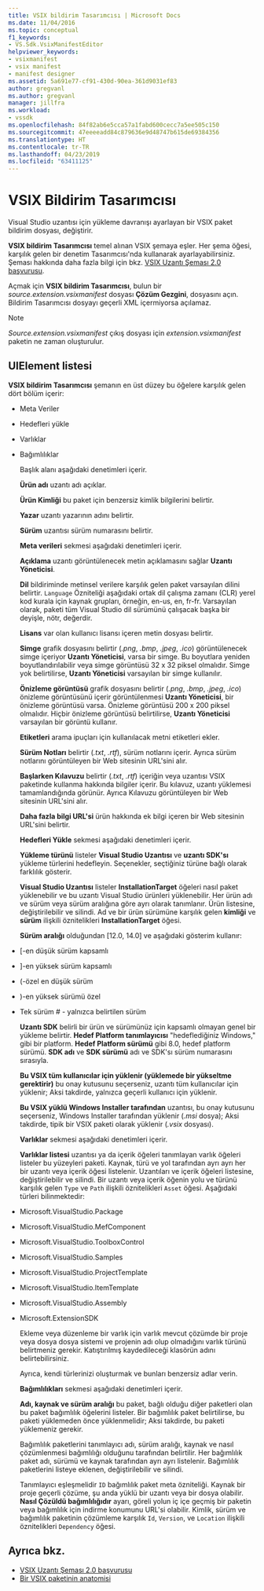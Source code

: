 ```yaml
---
title: VSIX bildirim Tasarımcısı | Microsoft Docs
ms.date: 11/04/2016
ms.topic: conceptual
f1_keywords:
- VS.Sdk.VsixManifestEditor
helpviewer_keywords:
- vsixmanifest
- vsix manifest
- manifest designer
ms.assetid: 5a691e77-cf91-430d-90ea-361d9031ef83
author: gregvanl
ms.author: gregvanl
manager: jillfra
ms.workload:
- vssdk
ms.openlocfilehash: 84f82ab6e5cca57a1fabd600cecc7a5ee505c150
ms.sourcegitcommit: 47eeeeadd84c879636e9d48747b615de69384356
ms.translationtype: HT
ms.contentlocale: tr-TR
ms.lasthandoff: 04/23/2019
ms.locfileid: "63411125"
---
```

# <a name="vsix-manifest-designer"></a>VSIX Bildirim Tasarımcısı
Visual Studio uzantısı için yükleme davranışı ayarlayan bir VSIX paket bildirim dosyası, değiştirir.

 **VSIX bildirim Tasarımcısı** temel alınan VSIX şemaya eşler. Her şema öğesi, karşılık gelen bir denetim Tasarımcısı'nda kullanarak ayarlayabilirsiniz. Şeması hakkında daha fazla bilgi için bkz. [VSIX Uzantı Şeması 2.0 başvurusu](../extensibility/vsix-extension-schema-2-0-reference.md).

 Açmak için **VSIX bildirim Tasarımcısı**, bulun bir *source.extension.vsixmanifest* dosyası **Çözüm Gezgini**, dosyasını açın. Bildirim Tasarımcısı dosyayı geçerli XML içermiyorsa açılamaz.

> [!NOTE]
> *Source.extension.vsixmanifest* çıkış dosyası için *extension.vsixmanifest* paketin ne zaman oluşturulur.

## <a name="uielement-list"></a>UIElement listesi
 **VSIX bildirim Tasarımcısı** şemanın en üst düzey bu öğelere karşılık gelen dört bölüm içerir:

- Meta Veriler

- Hedefleri yükle

- Varlıklar

- Bağımlılıklar

  Başlık alanı aşağıdaki denetimleri içerir.

  **Ürün adı** uzantı adı açıklar.

  **Ürün Kimliği** bu paket için benzersiz kimlik bilgilerini belirtir.

  **Yazar** uzantı yazarının adını belirtir.

  **Sürüm** uzantısı sürüm numarasını belirtir.

  **Meta verileri** sekmesi aşağıdaki denetimleri içerir.

  **Açıklama** uzantı görüntülenecek metin açıklamasını sağlar **Uzantı Yöneticisi**.

  **Dil** bildiriminde metinsel verilere karşılık gelen paket varsayılan dilini belirtir. `Language` Özniteliği aşağıdaki ortak dil çalışma zamanı (CLR) yerel kod kurala için kaynak grupları, örneğin, en-us, en, fr-fr. Varsayılan olarak, paketi tüm Visual Studio dil sürümünü çalışacak başka bir deyişle, nötr, değerdir.

  **Lisans** var olan kullanıcı lisansı içeren metin dosyası belirtir.

  **Simge** grafik dosyasını belirtir (*.png*, *.bmp*, *.jpeg*, *.ico*) görüntülenecek simge içeriyor **Uzantı Yöneticisi**, varsa bir simge. Bu boyutlara yeniden boyutlandırılabilir veya simge görüntüsü 32 x 32 piksel olmalıdır. Simge yok belirtilirse, **Uzantı Yöneticisi** varsayılan bir simge kullanılır.

  **Önizleme görüntüsü** grafik dosyasını belirtir (*.png*, *.bmp*, *.jpeg*, *.ico*) önizleme görüntüsünü içerir görüntülenmesi **Uzantı Yöneticisi**, bir önizleme görüntüsü varsa. Önizleme görüntüsü 200 x 200 piksel olmalıdır. Hiçbir önizleme görüntüsü belirtilirse, **Uzantı Yöneticisi** varsayılan bir görüntü kullanır.

  **Etiketleri** arama ipuçları için kullanılacak metni etiketleri ekler.

  **Sürüm Notları** belirtir (*.txt*, *.rtf*), sürüm notlarını içerir. Ayrıca sürüm notlarını görüntüleyen bir Web sitesinin URL'sini alır.

  **Başlarken Kılavuzu** belirtir (*.txt*, *.rtf*) içeriğin veya uzantısı VSIX paketinde kullanma hakkında bilgiler içerir. Bu kılavuz, uzantı yüklemesi tamamlandığında görünür. Ayrıca Kılavuzu görüntüleyen bir Web sitesinin URL'sini alır.

  **Daha fazla bilgi URL'si** ürün hakkında ek bilgi içeren bir Web sitesinin URL'sini belirtir.

  **Hedefleri Yükle** sekmesi aşağıdaki denetimleri içerir.

  **Yükleme türünü** listeler **Visual Studio Uzantısı** ve **uzantı SDK'sı** yükleme türlerini hedefleyin. Seçenekler, seçtiğiniz türüne bağlı olarak farklılık gösterir.

  **Visual Studio Uzantısı** listeler **InstallationTarget** öğeleri nasıl paket yüklenebilir ve bu uzantı Visual Studio ürünleri yüklenebilir. Her ürün adı ve sürüm veya sürüm aralığına göre ayrı olarak tanımlanır. Ürün listesine, değiştirilebilir ve silindi. Ad ve bir ürün sürümüne karşılık gelen **kimliği** ve **sürüm** ilişkili öznitelikleri **InstallationTarget** öğesi.

  **Sürüm aralığı** olduğundan [12.0, 14.0] ve aşağıdaki gösterim kullanır:

- [-en düşük sürüm kapsamlı

- ]-en yüksek sürüm kapsamlı

- (-özel en düşük sürüm

- )-en yüksek sürümü özel

- Tek sürüm # - yalnızca belirtilen sürüm

  **Uzantı SDK** belirli bir ürün ve sürümünüz için kapsamlı olmayan genel bir yükleme belirtir. **Hedef Platform tanımlayıcısı** "hedeflediğiniz Windows," gibi bir platform. **Hedef Platform sürümü** gibi 8.0, hedef platform sürümü. **SDK adı** ve **SDK sürümü** adı ve SDK'sı sürüm numarasını sırasıyla.

  **Bu VSIX tüm kullanıcılar için yüklenir (yüklemede bir yükseltme gerektirir)** bu onay kutusunu seçerseniz, uzantı tüm kullanıcılar için yüklenir; Aksi takdirde, yalnızca geçerli kullanıcı için yüklenir.

  **Bu VSIX yüklü Windows Installer tarafından** uzantısı, bu onay kutusunu seçerseniz, Windows Installer tarafından yüklenir (*.msi* dosya); Aksi takdirde, tipik bir VSIX paketi olarak yüklenir (*.vsix*  dosyası).

  **Varlıklar** sekmesi aşağıdaki denetimleri içerir.

  **Varlıklar listesi** uzantısı ya da içerik öğeleri tanımlayan varlık öğeleri listeler bu yüzeyleri paketi. Kaynak, türü ve yol tarafından ayrı ayrı her bir uzantı veya içerik öğesi listelenir. Uzantıları ve içerik öğeleri listesine, değiştirilebilir ve silindi. Bir uzantı veya içerik öğenin yolu ve türünü karşılık gelen `Type` ve `Path` ilişkili öznitelikleri `Asset` öğesi. Aşağıdaki türleri bilinmektedir:

- Microsoft.VisualStudio.Package

- Microsoft.VisualStudio.MefComponent

- Microsoft.VisualStudio.ToolboxControl

- Microsoft.VisualStudio.Samples

- Microsoft.VisualStudio.ProjectTemplate

- Microsoft.VisualStudio.ItemTemplate

- Microsoft.VisualStudio.Assembly

- Microsoft.ExtensionSDK

  Ekleme veya düzenleme bir varlık için varlık mevcut çözümde bir proje veya dosya dosya sistemi ve projenin adı olup olmadığını varlık türünü belirtmeniz gerekir. Katıştırılmış kaydedileceği klasörün adını belirtebilirsiniz.

  Ayrıca, kendi türlerinizi oluşturmak ve bunları benzersiz adlar verin.

  **Bağımlılıkları** sekmesi aşağıdaki denetimleri içerir.

  **Adı, kaynak ve sürüm aralığı** bu paket, bağlı olduğu diğer paketleri olan bu paket bağımlılık öğelerini listeler. Bir bağımlılık paket belirtilirse, bu paketi yüklemeden önce yüklenmelidir; Aksi takdirde, bu paketi yüklemeniz gerekir.

  Bağımlılık paketlerini tanımlayıcı adı, sürüm aralığı, kaynak ve nasıl çözümlenmesi bağımlılığı olduğunu tarafından belirtilir. Her bağımlılık paket adı, sürümü ve kaynak tarafından ayrı ayrı listelenir. Bağımlılık paketlerini listeye eklenen, değiştirilebilir ve silindi.

  Tanımlayıcı eşleşmelidir `ID` bağımlılık paket meta özniteliği. Kaynak bir proje geçerli çözüme, şu anda yüklü bir uzantı veya bir dosya olabilir. **Nasıl Çözüldü bağımlılığıdır** ayarı, göreli yolun iç içe geçmiş bir paketin veya bağımlılık için indirme konumunu URL'si olabilir. Kimlik, sürüm ve bağımlılık paketinin çözümleme karşılık `Id`, `Version`, ve `Location` ilişkili öznitelikleri `Dependency` öğesi.

## <a name="see-also"></a>Ayrıca bkz.
- [VSIX Uzantı Şeması 2.0 başvurusu](../extensibility/vsix-extension-schema-2-0-reference.md)
- [Bir VSIX paketinin anatomisi](../extensibility/anatomy-of-a-vsix-package.md)